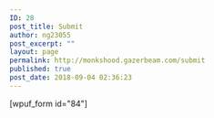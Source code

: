 ```yaml
---
ID: 28
post_title: Submit
author: ng23055
post_excerpt: ""
layout: page
permalink: http://monkshood.gazerbeam.com/submit
published: true
post_date: 2018-09-04 02:36:23
---
```

[wpuf_form id="84"]